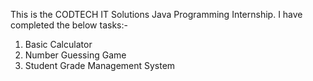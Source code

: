 This is the CODTECH IT Solutions Java Programming Internship. I have completed the below tasks:-
1. Basic Calculator
2. Number Guessing Game
3. Student Grade Management System
